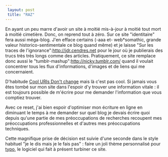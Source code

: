 ```yaml
---
 layout: post
 title: "RAZ"
---
```


En ayant un peu marre d'avoir un site à moitié mis-à-jour à moitié tout mort à moitié cimetière. Donc, on reprend tout à zéro. Sur ce site "identitaire" fera aussi méga-blog. J'en efface certains (-aaa et- web*somathic, grande valeur historico-sentimentale ce blog quand même) et je laisse "Sur les traces de l'ignorance":http://jdr.cendres.net pour le jour où je publierais des trucs très très longs comme des articles. Pratiquement, ce site remplace donc aussi le "tumblr-mashup":http://nicky.tumblr.com/ quand il voulait concentrer tous les flux d'informations, d'images et de liens qui me concernaient.

D'habitude [Cool URIs Don't change](http://www.w3.org/Provider/Style/URI) mais là c'est pas cool. Si jamais vous êtes tombé sur mon site dans l'espoir d'y trouver une information vitale : il est toujours possible de m'écrire pour me demander l'information que vous comptiez trouver.

Avec ce reset, j'ai bien espoir d'optimiser mon écriture en ligne en diminuant le temps à me demander sur quel blog je devais écrire quoi depuis qu'une partie de mes préoccupations de recherches recoupent mes préoccupations professionnelles et d'autres mes préoccupations techniques.

Cette magnifique prise de décision est suivie d'une seconde dans le style habituel "je le dis mais je le fais pas" : faire un joli thème personnalisé pour [typo](http://typosphere.net), le logiciel qui fait à présent turbiner ce site.
